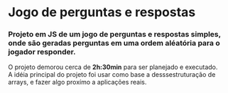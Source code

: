 # Jogo de perguntas e respostas
### Projeto em JS de um jogo de perguntas e respostas simples, onde são geradas perguntas em uma ordem aléatória para o jogador responder.
O projeto demorou cerca de **2h:30min** para ser planejado e executado. 
<br>
A idéia principal do projeto foi usar como base a desssestruturação de arrays, e fazer algo proxímo a aplicações reais.
